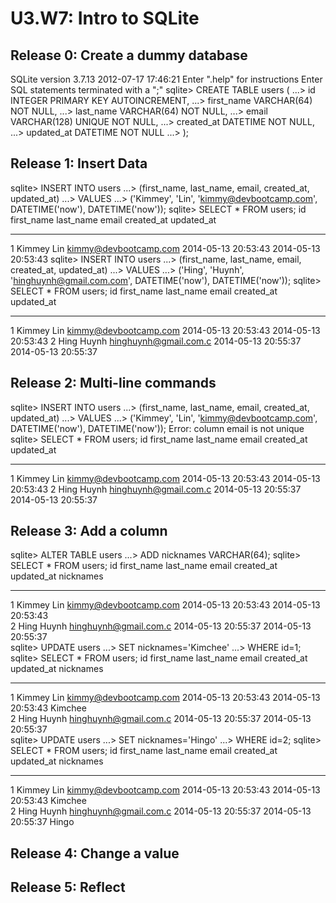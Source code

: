 # U3.W7: Intro to SQLite

## Release 0: Create a dummy database

SQLite version 3.7.13 2012-07-17 17:46:21
Enter ".help" for instructions
Enter SQL statements terminated with a ";"
sqlite> CREATE TABLE users (
   ...>   id INTEGER PRIMARY KEY AUTOINCREMENT,
   ...>   first_name VARCHAR(64) NOT NULL,
   ...>   last_name  VARCHAR(64) NOT NULL,
   ...>   email VARCHAR(128) UNIQUE NOT NULL,
   ...>   created_at DATETIME NOT NULL,
   ...>   updated_at DATETIME NOT NULL
   ...> );

## Release 1: Insert Data 

sqlite> INSERT INTO users
   ...> (first_name, last_name, email, created_at, updated_at)
   ...> VALUES
   ...> ('Kimmey', 'Lin', 'kimmy@devbootcamp.com', DATETIME('now'), DATETIME('now'));
sqlite> SELECT * FROM users;
id          first_name  last_name   email                  created_at           updated_at         
----------  ----------  ----------  ---------------------  -------------------  -------------------
1           Kimmey      Lin         kimmy@devbootcamp.com  2014-05-13 20:53:43  2014-05-13 20:53:43
sqlite> INSERT INTO users
   ...> (first_name, last_name, email, created_at, updated_at)
   ...> VALUES
   ...> ('Hing', 'Huynh', 'hinghuynh@gmail.com.com', DATETIME('now'), DATETIME('now'));
sqlite> SELECT * FROM users;
id          first_name  last_name   email                  created_at           updated_at         
----------  ----------  ----------  ---------------------  -------------------  -------------------
1           Kimmey      Lin         kimmy@devbootcamp.com  2014-05-13 20:53:43  2014-05-13 20:53:43
2           Hing        Huynh       hinghuynh@gmail.com.c  2014-05-13 20:55:37  2014-05-13 20:55:37

## Release 2: Multi-line commands

sqlite> INSERT INTO users
   ...> (first_name, last_name, email, created_at, updated_at)
   ...> VALUES
   ...> ('Kimmey', 'Lin', 'kimmy@devbootcamp.com', DATETIME('now'), DATETIME('now'));
Error: column email is not unique
sqlite> SELECT * FROM users;
id          first_name  last_name   email                  created_at           updated_at         
----------  ----------  ----------  ---------------------  -------------------  -------------------
1           Kimmey      Lin         kimmy@devbootcamp.com  2014-05-13 20:53:43  2014-05-13 20:53:43
2           Hing        Huynh       hinghuynh@gmail.com.c  2014-05-13 20:55:37  2014-05-13 20:55:37

## Release 3: Add a column

sqlite> ALTER TABLE users
   ...> ADD nicknames VARCHAR(64);
sqlite> SELECT * FROM users;
id          first_name  last_name   email                  created_at           updated_at           nicknames 
----------  ----------  ----------  ---------------------  -------------------  -------------------  ----------
1           Kimmey      Lin         kimmy@devbootcamp.com  2014-05-13 20:53:43  2014-05-13 20:53:43            
2           Hing        Huynh       hinghuynh@gmail.com.c  2014-05-13 20:55:37  2014-05-13 20:55:37            
sqlite> UPDATE users
   ...> SET nicknames='Kimchee'
   ...> WHERE id=1;
sqlite> SELECT * FROM users;
id          first_name  last_name   email                  created_at           updated_at           nicknames 
----------  ----------  ----------  ---------------------  -------------------  -------------------  ----------
1           Kimmey      Lin         kimmy@devbootcamp.com  2014-05-13 20:53:43  2014-05-13 20:53:43  Kimchee   
2           Hing        Huynh       hinghuynh@gmail.com.c  2014-05-13 20:55:37  2014-05-13 20:55:37            
sqlite> UPDATE users
   ...> SET nicknames='Hingo'
   ...> WHERE id=2;
sqlite> SELECT * FROM users;
id          first_name  last_name   email                  created_at           updated_at           nicknames 
----------  ----------  ----------  ---------------------  -------------------  -------------------  ----------
1           Kimmey      Lin         kimmy@devbootcamp.com  2014-05-13 20:53:43  2014-05-13 20:53:43  Kimchee   
2           Hing        Huynh       hinghuynh@gmail.com.c  2014-05-13 20:55:37  2014-05-13 20:55:37  Hingo 

## Release 4: Change a value
<!-- paste your terminal output here -->

## Release 5: Reflect
<!-- Add your reflection here -->
